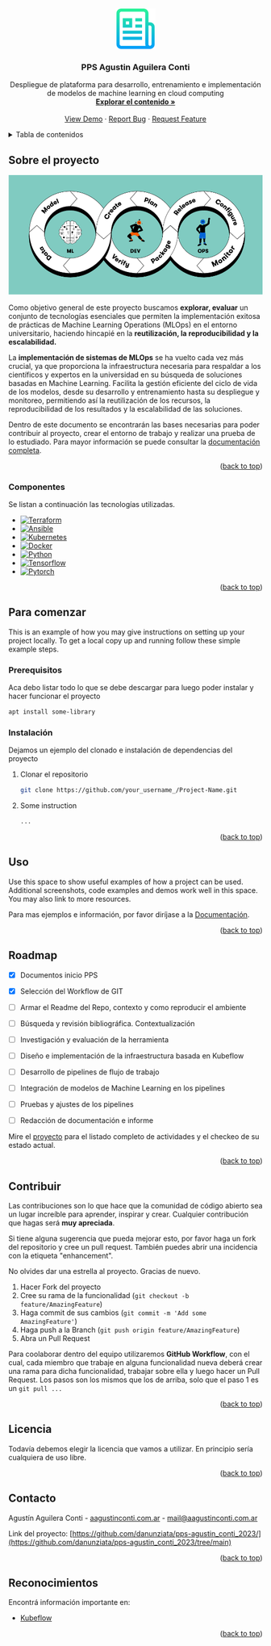 <!-- Improved compatibility of back to top link: See: https://github.com/othneildrew/Best-README-Template/pull/73 -->
<a name="readme-top"></a>
<!--
*** Thanks for checking out the Best-README-Template. If you have a suggestion
*** that would make this better, please fork the repo and create a pull request
*** or simply open an issue with the tag "enhancement".
*** Don't forget to give the project a star!
*** Thanks again! Now go create something AMAZING! :D
-->



<!-- PROJECT SHIELDS -->
<!--
*** I'm using markdown "reference style" links for readability.
*** Reference links are enclosed in brackets [ ] instead of parentheses ( ).
*** See the bottom of this document for the declaration of the reference variables
*** for contributors-url, forks-url, etc. This is an optional, concise syntax you may use.
*** https://www.markdownguide.org/basic-syntax/#reference-style-links
-->
<!--- [![Contributors][contributors-shield]][contributors-url]

[![Forks][forks-shield]][forks-url]
[![Stargazers][stars-shield]][stars-url]
[![Issues][issues-shield]][issues-url]
[![MIT License][license-shield]][license-url]
[![LinkedIn][linkedin-shield]][linkedin-url]
-->


<!-- PROJECT LOGO -->
<br />
<div align="center">
  <a href="https://github.com/danunziata/pps-agustin_conti_2023/tree/main">
    <img src="images/logo.png" alt="Logo" width="80" height="80">
  </a>

  <h3 align="center">PPS Agustin Aguilera Conti</h3>

  <p align="center">
    Despliegue de plataforma para desarrollo, entrenamiento e implementación de modelos de machine learning en cloud computing
    <br />
    <a href="https://github.com/danunziata/pps-agustin_conti_2023/tree/main"><strong>Explorar el contenido »</strong></a>
    <br />
    <br />
    <a href="https://github.com/othneildrew/Best-README-Template">View Demo</a>
    ·
    <a href="https://github.com/othneildrew/Best-README-Template/issues">Report Bug</a>
    ·
    <a href="https://github.com/othneildrew/Best-README-Template/issues">Request Feature</a>
  </p>
</div>



<!-- TABLE OF CONTENTS -->
<details>
  <summary>Tabla de contenidos</summary>
  <ol>
    <li>
      <a href="#sobre-el-proyecto">Sobre el proyecto</a>
      <ul>
        <li><a href="#componentes">Componentes</a></li>
      </ul>
    </li>
    <li>
      <a href="#para-comenzar">Para comenzar</a>
      <ul>
        <li><a href="#prerequisitos">Prerequisitos</a></li>
        <li><a href="#instalacion">Instalación</a></li>
      </ul>
    </li>
    <li><a href="#uso">Uso</a></li>
    <li><a href="#roadmap">Roadmap</a></li>
    <li><a href="#contribuir">Contribuir</a></li>
    <li><a href="#licencia">Licencia</a></li>
    <li><a href="#contacto">Contacto</a></li>
    <li><a href="#reconocimientos">Reconocimientos</a></li>
  </ol>
</details>



<!-- ABOUT THE PROJECT -->
## Sobre el proyecto

[![MLOps Header][mlops-header]](https://www.arrikto.com/mlops-explained/)

Como objetivo general de este proyecto buscamos **explorar, evaluar** un conjunto de tecnologías esenciales que permiten la implementación exitosa de prácticas de Machine Learning Operations (MLOps) en el entorno universitario, haciendo hincapié en la **reutilización, la reproducibilidad y la escalabilidad.** 

La **implementación de sistemas de MLOps** se ha vuelto cada vez más crucial, ya que proporciona la infraestructura necesaria para respaldar a los científicos y expertos en la universidad en su búsqueda de soluciones basadas en Machine Learning. Facilita la gestión eficiente del ciclo de vida de los modelos, desde su desarrollo y entrenamiento hasta su despliegue y monitoreo, permitiendo así la reutilización de los recursos, la reproducibilidad de los resultados y la escalabilidad de las soluciones.

Dentro de este documento se encontrarán las bases necesarias para poder contribuir al proyecto, crear el entorno de trabajo y realizar una prueba de lo estudiado. Para mayor información se puede consultar la [documentación completa](#documentacion-completa).


<p align="right">(<a href="#readme-top">back to top</a>)</p>



### Componentes

Se listan a continuación las tecnologías utilizadas.

* [![Terraform][Terraform]][Terraform-url]
* [![Ansible][Ansible]][Ansible-url]
* [![Kubernetes][Kubernetes]][Kubernetes-url]
* [![Docker][Docker]][Docker-url]
* [![Python][Python]][Python-url]
* [![Tensorflow][Tensorflow]][Tensorflow-url]
* [![Pytorch][Pytorch]][Pytorch-url]


<p align="right">(<a href="#readme-top">back to top</a>)</p>



<!-- GETTING STARTED -->
## Para comenzar

This is an example of how you may give instructions on setting up your project locally.
To get a local copy up and running follow these simple example steps.

### Prerequisitos

Aca debo listar todo lo que se debe descargar para luego poder instalar y hacer funcionar el proyecto
  ```sh
  apt install some-library
  ```

### Instalación

Dejamos un ejemplo del clonado e instalación de dependencias del proyecto

1. Clonar el repositorio
   ```sh
   git clone https://github.com/your_username_/Project-Name.git
   ```
2. Some instruction
   ```sh
   ...
   ```


<p align="right">(<a href="#readme-top">back to top</a>)</p>



<!-- USAGE EXAMPLES -->
## Uso

Use this space to show useful examples of how a project can be used. Additional screenshots, code examples and demos work well in this space. You may also link to more resources.

Para mas ejemplos e información, por favor diríjase a la [Documentación](https://example.com).

<p align="right">(<a href="#readme-top">back to top</a>)</p>



<!-- ROADMAP -->
## Roadmap

- [x] Documentos inicio PPS

- [x] Selección del Workflow de GIT

- [ ] Armar el Readme del Repo, contexto y como reproducir el ambiente

- [ ] Búsqueda y revisión bibliográfica. Contextualización

- [ ] Investigación y evaluación de la herramienta

- [ ] Diseño e implementación de la infraestructura basada en Kubeflow

- [ ] Desarrollo de pipelines de flujo de trabajo

- [ ] Integración de modelos de Machine Learning en los pipelines

- [ ] Pruebas y ajustes de los pipelines

- [ ] Redacción de documentación e informe

Mire el [proyecto](https://github.com/users/danunziata/projects/4) para el listado completo de actividades y el checkeo de su estado actual.

<p align="right">(<a href="#readme-top">back to top</a>)</p>



<!-- CONTRIBUTING -->
## Contribuir

Las contribuciones son lo que hace que la comunidad de código abierto sea un lugar increíble para aprender, inspirar y crear. Cualquier contribución que hagas será **muy apreciada**.

Si tiene alguna sugerencia que pueda mejorar esto, por favor haga un fork del repositorio y cree un pull request. También puedes abrir una incidencia con la etiqueta "enhancement".

No olvides dar una estrella al proyecto. Gracias de nuevo.

1. Hacer Fork del proyecto
2. Cree su rama de la funcionalidad (`git checkout -b feature/AmazingFeature`)
3. Haga commit de sus cambios (`git commit -m 'Add some AmazingFeature'`)
4. Haga push a la Branch (`git push origin feature/AmazingFeature`)
5. Abra un Pull Request

Para coolaborar dentro del equipo utilizaremos **GitHub Workflow**, con el cual, cada miembro que trabaje en alguna funcionalidad nueva deberá crear una rama para dicha funcionalidad, trabajar sobre ella y luego hacer un Pull Request. Los pasos son los mismos que los de arriba, solo que el paso 1 es un `git pull ...`

<p align="right">(<a href="#readme-top">back to top</a>)</p>



<!-- LICENSE -->
## Licencia

Todavía debemos elegir la licencia que vamos a utilizar. En principio sería cualquiera de uso libre.

<p align="right">(<a href="#readme-top">back to top</a>)</p>



<!-- CONTACT -->
## Contacto

Agustín Aguilera Conti - [aagustinconti.com.ar](https://aagustinconti.com.ar) - mail@aagustinconti.com.ar

Link del proyecto: [https://github.com/danunziata/pps-agustin_conti_2023/](https://github.com/danunziata/pps-agustin_conti_2023/tree/main)

<p align="right">(<a href="#readme-top">back to top</a>)</p>



<!-- ACKNOWLEDGMENTS -->
## Reconocimientos

Encontrá información importante en:

* [Kubeflow](https://v0-7.kubeflow.org/docs/)


<p align="right">(<a href="#readme-top">back to top</a>)</p>



<!-- MARKDOWN LINKS & IMAGES -->
<!-- https://www.markdownguide.org/basic-syntax/#reference-style-links -->
[contributors-shield]: https://img.shields.io/github/contributors/othneildrew/Best-README-Template.svg?style=for-the-badge
[contributors-url]: https://github.com/danunziata/pps-agustin_conti_2023/graphs/contributors
[forks-shield]: https://img.shields.io/github/forks/othneildrew/Best-README-Template.svg?style=for-the-badge
[forks-url]: https://github.com/danunziata/pps-agustin_conti_2023/network/members
[stars-shield]: https://img.shields.io/github/stars/othneildrew/Best-README-Template.svg?style=for-the-badge
[stars-url]: https://github.com/danunziata/pps-agustin_conti_2023/stargazers
[issues-shield]: https://img.shields.io/github/issues/othneildrew/Best-README-Template.svg?style=for-the-badge
[issues-url]: https://github.com/othneildrew/Best-README-Template/issues
[license-shield]: https://img.shields.io/github/license/othneildrew/Best-README-Template.svg?style=for-the-badge
[license-url]: https://github.com/othneildrew/Best-README-Template/blob/master/LICENSE.txt
[linkedin-shield]: https://img.shields.io/badge/-LinkedIn-black.svg?style=for-the-badge&logo=linkedin&colorB=555
[linkedin-url]: https://linkedin.com/in/othneildrew
[mlops-header]: images/mlops-header.png

[TensorFlow]: https://img.shields.io/badge/TensorFlow-%23FF6F00.svg?style=for-the-badge&logo=TensorFlow&logoColor=white
[Tensorflow-url]: https://tensorflow.org
[Docker]: https://img.shields.io/badge/docker-%230db7ed.svg?style=for-the-badge&logo=docker&logoColor=white
[Docker-url]: https://docker.com
[GitHub Actions]: https://img.shields.io/badge/github%20actions-%232671E5.svg?style=for-the-badge&logo=githubactions&logoColor=white
[GitHubActions-url]: https://github.com/features/actions
[Pytorch]:https://img.shields.io/badge/PyTorch-%23EE4C2C.svg?style=for-the-badge&logo=PyTorch&logoColor=white
[Pytorch-url]: https://pytorch.org/
[Kubernetes]: https://img.shields.io/badge/kubernetes-326ce5.svg?&style=for-the-badge&logo=kubernetes&logoColor=white
[Kubernetes-url]: https://kubernetes.io
[Ansible]: https://img.shields.io/badge/Ansible-000000?style=for-the-badge&logo=ansible&logoColor=white
[Ansible-url]: https://www.ansible.com/
[Terraform]: https://img.shields.io/badge/Terraform-7B42BC?style=for-the-badge&logo=terraform&logoColor=white
[Terraform-url]: https://www.terraform.io/
[Python]: https://img.shields.io/badge/Python-FFD43B?style=for-the-badge&logo=python&logoColor=blue
[Python-url]: https://www.python.org/